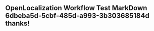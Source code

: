 <properties
ms.topic="hero-topic1"
ms.test1="hero-topic"
ms.test2="test"/>

## OpenLocalization Workflow Test MarkDown 6dbeba5d-5cbf-485d-a993-3b303685184d thanks!
